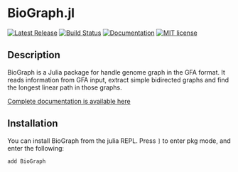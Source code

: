 # BioGraph.jl
[![Latest Release](https://img.shields.io/github/v/release/nguyetdang/BioGraph.jl)](https://github.com/nguyetdang/BioGraph.jl/releases/latest)
[![Build Status](https://img.shields.io/github/workflow/status/nguyetdang/BioGraph.jl/ci_test/main)](https://github.com/nguyetdang/BioGraph.jl/actions?query=workflow%3Aci_test+branch%3Amain)
[![Documentation](https://img.shields.io/badge/docs-stable-blue.svg)](https://nguyetdang.github.io/BioGraph.jl/stable)
[![MIT license](https://img.shields.io/github/license/nguyetdang/BioGraph.jl)](https://github.com/nguyetdang/BioGraph.jl/blob/main/LICENSE)

## Description

BioGraph is a Julia package for handle genome graph in the GFA format. It reads information from GFA input, extract simple bidirected graphs and find the longest linear path in those graphs.

[Complete documentation is available here](https://nguyetdang.github.io/BioGraph.jl/stable)

## Installation
You can install BioGraph from the julia
REPL. Press `]` to enter pkg mode, and enter the following:

```julia
add BioGraph
```
